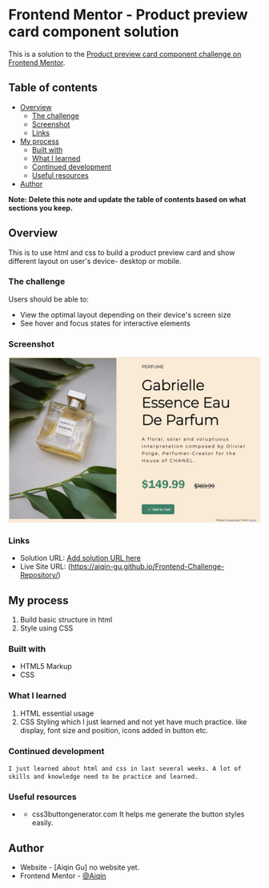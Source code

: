 # Frontend Mentor - Product preview card component solution

This is a solution to the [Product preview card component challenge on Frontend Mentor](https://www.frontendmentor.io/challenges/product-preview-card-component-GO7UmttRfa). 

## Table of contents

- [Overview](#overview)
  - [The challenge](#the-challenge)
  - [Screenshot](#screenshot)
  - [Links](#links)
- [My process](#my-process)
  - [Built with](#built-with)
  - [What I learned](#what-i-learned)
  - [Continued development](#continued-development)
  - [Useful resources](#useful-resources)
- [Author](#author)

**Note: Delete this note and update the table of contents based on what sections you keep.**

## Overview
   This is to use html and css to build a product preview card and show different layout on user's device- desktop or mobile.
### The challenge

Users should be able to:

- View the optimal layout depending on their device's screen size
- See hover and focus states for interactive elements

### Screenshot

![](images/screenshot.jpg)


### Links

- Solution URL: [Add solution URL here](https://your-solution-url.com)
- Live Site URL: (https://aiqin-gu.github.io/Frontend-Challenge-Repository/)

## My process
   1. Build basic structure in html
   2. Style using CSS
### Built with

- HTML5 Markup
- CSS


### What I learned
   1. HTML essential usage
   2. CSS Styling which I just learned and not yet have much practice. 
      like display, font size and position, icons added in button etc. 

### Continued development
    I just learned about html and css in last several weeks. A lot of skills and knowledge need to be practice and learned.


### Useful resources

- - css3buttongenerator.com It helps me generate the button styles easily.


## Author

- Website - [Aiqin Gu] no website yet.
- Frontend Mentor - [@Aiqin](https://www.frontendmentor.io/profile/Aiqin-Gu)

